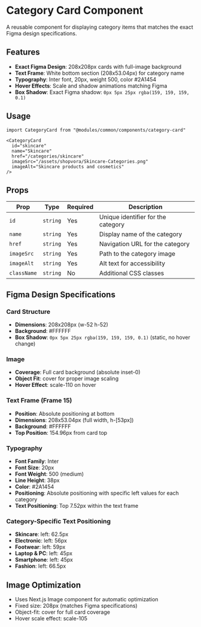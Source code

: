 # Category Card Component

A reusable component for displaying category items that matches the exact Figma design specifications.

## Features

- **Exact Figma Design**: 208x208px cards with full-image background
- **Text Frame**: White bottom section (208x53.04px) for category name
- **Typography**: Inter font, 20px, weight 500, color #2A1454
- **Hover Effects**: Scale and shadow animations matching Figma
- **Box Shadow**: Exact Figma shadow: `0px 5px 25px rgba(159, 159, 159, 0.1)`

## Usage

```tsx
import CategoryCard from "@modules/common/components/category-card"

<CategoryCard
  id="skincare"
  name="Skincare"
  href="/categories/skincare"
  imageSrc="/assets/shopvora/Skincare-Categories.png"
  imageAlt="Skincare products and cosmetics"
/>
```

## Props

| Prop | Type | Required | Description |
|------|------|----------|-------------|
| `id` | `string` | Yes | Unique identifier for the category |
| `name` | `string` | Yes | Display name of the category |
| `href` | `string` | Yes | Navigation URL for the category |
| `imageSrc` | `string` | Yes | Path to the category image |
| `imageAlt` | `string` | Yes | Alt text for accessibility |
| `className` | `string` | No | Additional CSS classes |

## Figma Design Specifications

### Card Structure
- **Dimensions**: 208x208px (w-52 h-52)
- **Background**: #FFFFFF
- **Box Shadow**: `0px 5px 25px rgba(159, 159, 159, 0.1)` (static, no hover change)

### Image
- **Coverage**: Full card background (absolute inset-0)
- **Object Fit**: cover for proper image scaling
- **Hover Effect**: scale-110 on hover

### Text Frame (Frame 15)
- **Position**: Absolute positioning at bottom
- **Dimensions**: 208x53.04px (full width, h-[53px])
- **Background**: #FFFFFF
- **Top Position**: 154.96px from card top

### Typography
- **Font Family**: Inter
- **Font Size**: 20px
- **Font Weight**: 500 (medium)
- **Line Height**: 38px
- **Color**: #2A1454
- **Positioning**: Absolute positioning with specific left values for each category
- **Text Positioning**: Top 7.52px within the text frame

### Category-Specific Text Positioning
- **Skincare**: left: 62.5px
- **Electronic**: left: 56px
- **Footwear**: left: 59px
- **Laptop & PC**: left: 45px
- **Smartphone**: left: 45px
- **Fashion**: left: 66.5px

## Image Optimization

- Uses Next.js Image component for automatic optimization
- Fixed size: 208px (matches Figma specifications)
- Object-fit: cover for full card coverage
- Hover scale effect: scale-105 
